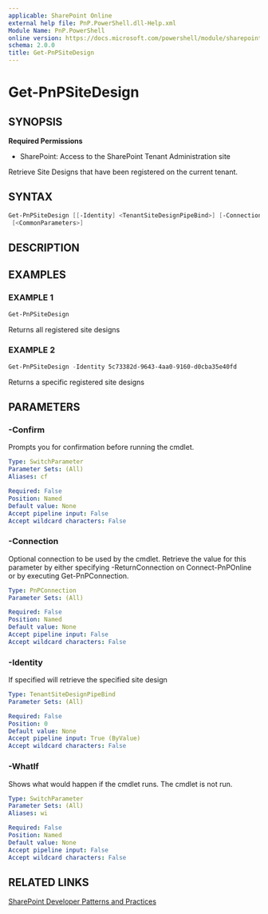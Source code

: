 ```yaml
---
applicable: SharePoint Online
external help file: PnP.PowerShell.dll-Help.xml
Module Name: PnP.PowerShell
online version: https://docs.microsoft.com/powershell/module/sharepoint-pnp/get-pnpsitedesign
schema: 2.0.0
title: Get-PnPSiteDesign
---
```


# Get-PnPSiteDesign

## SYNOPSIS

**Required Permissions**

* SharePoint: Access to the SharePoint Tenant Administration site

Retrieve Site Designs that have been registered on the current tenant.

## SYNTAX

```powershell
Get-PnPSiteDesign [[-Identity] <TenantSiteDesignPipeBind>] [-Connection <PnPConnection>] [-WhatIf] [-Confirm]
 [<CommonParameters>]
```

## DESCRIPTION

## EXAMPLES

### EXAMPLE 1
```powershell
Get-PnPSiteDesign
```

Returns all registered site designs

### EXAMPLE 2
```powershell
Get-PnPSiteDesign -Identity 5c73382d-9643-4aa0-9160-d0cba35e40fd
```

Returns a specific registered site designs

## PARAMETERS

### -Confirm
Prompts you for confirmation before running the cmdlet.

```yaml
Type: SwitchParameter
Parameter Sets: (All)
Aliases: cf

Required: False
Position: Named
Default value: None
Accept pipeline input: False
Accept wildcard characters: False
```

### -Connection
Optional connection to be used by the cmdlet. Retrieve the value for this parameter by either specifying -ReturnConnection on Connect-PnPOnline or by executing Get-PnPConnection.

```yaml
Type: PnPConnection
Parameter Sets: (All)

Required: False
Position: Named
Default value: None
Accept pipeline input: False
Accept wildcard characters: False
```

### -Identity
If specified will retrieve the specified site design

```yaml
Type: TenantSiteDesignPipeBind
Parameter Sets: (All)

Required: False
Position: 0
Default value: None
Accept pipeline input: True (ByValue)
Accept wildcard characters: False
```

### -WhatIf
Shows what would happen if the cmdlet runs. The cmdlet is not run.

```yaml
Type: SwitchParameter
Parameter Sets: (All)
Aliases: wi

Required: False
Position: Named
Default value: None
Accept pipeline input: False
Accept wildcard characters: False
```

## RELATED LINKS

[SharePoint Developer Patterns and Practices](https://aka.ms/sppnp)